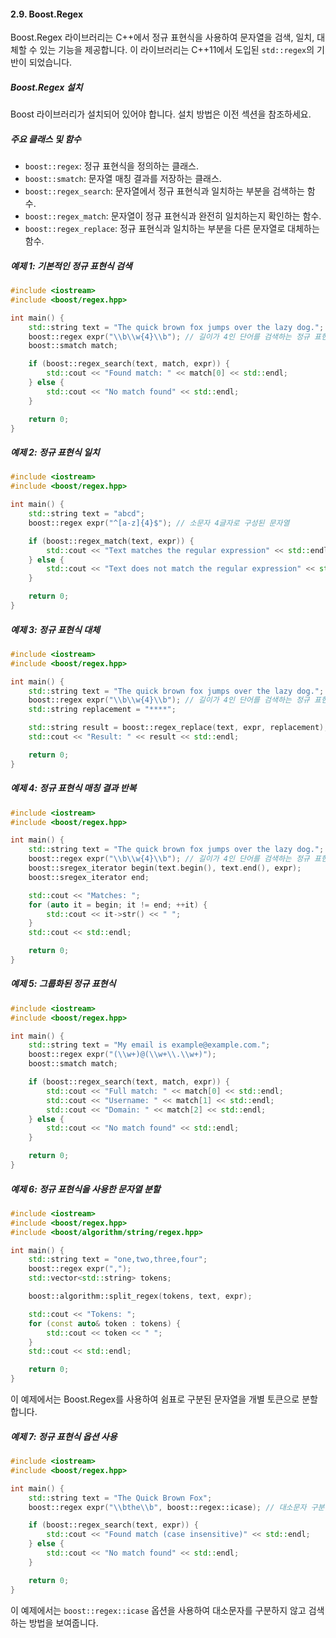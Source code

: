 #### 2.9. Boost.Regex

Boost.Regex 라이브러리는 C++에서 정규 표현식을 사용하여 문자열을 검색, 일치, 대체할 수 있는 기능을 제공합니다. 이 라이브러리는 C++11에서 도입된 `std::regex`의 기반이 되었습니다.

##### Boost.Regex 설치
Boost 라이브러리가 설치되어 있어야 합니다. 설치 방법은 이전 섹션을 참조하세요.

##### 주요 클래스 및 함수

- `boost::regex`: 정규 표현식을 정의하는 클래스.
- `boost::smatch`: 문자열 매칭 결과를 저장하는 클래스.
- `boost::regex_search`: 문자열에서 정규 표현식과 일치하는 부분을 검색하는 함수.
- `boost::regex_match`: 문자열이 정규 표현식과 완전히 일치하는지 확인하는 함수.
- `boost::regex_replace`: 정규 표현식과 일치하는 부분을 다른 문자열로 대체하는 함수.

##### 예제 1: 기본적인 정규 표현식 검색

```cpp
#include <iostream>
#include <boost/regex.hpp>

int main() {
    std::string text = "The quick brown fox jumps over the lazy dog.";
    boost::regex expr("\\b\\w{4}\\b"); // 길이가 4인 단어를 검색하는 정규 표현식
    boost::smatch match;

    if (boost::regex_search(text, match, expr)) {
        std::cout << "Found match: " << match[0] << std::endl;
    } else {
        std::cout << "No match found" << std::endl;
    }

    return 0;
}
```

##### 예제 2: 정규 표현식 일치

```cpp
#include <iostream>
#include <boost/regex.hpp>

int main() {
    std::string text = "abcd";
    boost::regex expr("^[a-z]{4}$"); // 소문자 4글자로 구성된 문자열

    if (boost::regex_match(text, expr)) {
        std::cout << "Text matches the regular expression" << std::endl;
    } else {
        std::cout << "Text does not match the regular expression" << std::endl;
    }

    return 0;
}
```

##### 예제 3: 정규 표현식 대체

```cpp
#include <iostream>
#include <boost/regex.hpp>

int main() {
    std::string text = "The quick brown fox jumps over the lazy dog.";
    boost::regex expr("\\b\\w{4}\\b"); // 길이가 4인 단어를 검색하는 정규 표현식
    std::string replacement = "****";

    std::string result = boost::regex_replace(text, expr, replacement);
    std::cout << "Result: " << result << std::endl;

    return 0;
}
```

##### 예제 4: 정규 표현식 매칭 결과 반복

```cpp
#include <iostream>
#include <boost/regex.hpp>

int main() {
    std::string text = "The quick brown fox jumps over the lazy dog.";
    boost::regex expr("\\b\\w{4}\\b"); // 길이가 4인 단어를 검색하는 정규 표현식
    boost::sregex_iterator begin(text.begin(), text.end(), expr);
    boost::sregex_iterator end;

    std::cout << "Matches: ";
    for (auto it = begin; it != end; ++it) {
        std::cout << it->str() << " ";
    }
    std::cout << std::endl;

    return 0;
}
```

##### 예제 5: 그룹화된 정규 표현식

```cpp
#include <iostream>
#include <boost/regex.hpp>

int main() {
    std::string text = "My email is example@example.com.";
    boost::regex expr("(\\w+)@(\\w+\\.\\w+)");
    boost::smatch match;

    if (boost::regex_search(text, match, expr)) {
        std::cout << "Full match: " << match[0] << std::endl;
        std::cout << "Username: " << match[1] << std::endl;
        std::cout << "Domain: " << match[2] << std::endl;
    } else {
        std::cout << "No match found" << std::endl;
    }

    return 0;
}
```

##### 예제 6: 정규 표현식을 사용한 문자열 분할

```cpp
#include <iostream>
#include <boost/regex.hpp>
#include <boost/algorithm/string/regex.hpp>

int main() {
    std::string text = "one,two,three,four";
    boost::regex expr(",");
    std::vector<std::string> tokens;

    boost::algorithm::split_regex(tokens, text, expr);

    std::cout << "Tokens: ";
    for (const auto& token : tokens) {
        std::cout << token << " ";
    }
    std::cout << std::endl;

    return 0;
}
```

이 예제에서는 Boost.Regex를 사용하여 쉼표로 구분된 문자열을 개별 토큰으로 분할합니다.

##### 예제 7: 정규 표현식 옵션 사용

```cpp
#include <iostream>
#include <boost/regex.hpp>

int main() {
    std::string text = "The Quick Brown Fox";
    boost::regex expr("\\bthe\\b", boost::regex::icase); // 대소문자 구분 없는 검색

    if (boost::regex_search(text, expr)) {
        std::cout << "Found match (case insensitive)" << std::endl;
    } else {
        std::cout << "No match found" << std::endl;
    }

    return 0;
}
```

이 예제에서는 `boost::regex::icase` 옵션을 사용하여 대소문자를 구분하지 않고 검색하는 방법을 보여줍니다.
